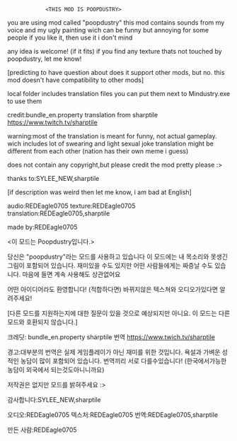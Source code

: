 
                <THIS MOD IS POOPDUSTRY>

you are using mod called "poopdustry"
this mod contains sounds from my voice and my ugly painting
wich can be funny but annoying for some people
if you like it, then use it i don't mind

any idea is welcome! (if it fits)
if you find any texture thats not touched by poopdustry, let me know!

[predicting to have question about does it support other mods, but no. 
this mod doesn't have compatibility to other mods]

local folder includes translation files
you can put them next to Mindustry.exe to use them

credit:bundle_en.property translation from sharptile
https://www.twitch.tv/sharptile

warning:most of the translation is meant for funny, not actual gameplay.
wich includes lot of swearing and light sexual joke
translation might be different from each other (nation has their own meme i guess)

does not contain any copyright,but please credit the mod pretty please :>

thanks to:SYLEE_NEW,sharptile

[if description was weird then let me know, i am bad at English]

audio:REDEagle0705
texture:REDEagle0705
translation:REDEagle0705,sharptile

made by:REDEagle0705






<이 모드는 Poopdustry입니다.>

당신은 "poopdustry"라는 모드를 사용하고 있습니다
이 모드에는 내 목소리와 못생긴 그림이 포함되어 있습니다.
재미있을 수도 있지만 어떤 사람들에게는 짜증날 수도 있습니다.
마음에 들면 계속 사용해도 상관없어요

어떤 아이디어라도 환영합니다! (적합하다면)
바뀌지않은 텍스쳐와 오디오가있다면 알려주세요!

[다른 모드를 지원하는지에 대한 질문이 있을 것으로 예상되지만 아니요.
이 모드는 다른 모드와 호환되지 않습니다.]

크레딧: bundle_en.property sharptile 번역
https://www.twich.tv/sharptile

경고:대부분의 번역은 실제 게임플레이가 아닌 재미를 위한 것입니다.
욕설과 가벼운 성적인 농담이 많이 포함되어 있습니다.
번역끼리 서로 다를수있습니다! (한국에서가능한 농담이 외국에서 되는것도아니니까요)

저작권은 없지만 모드를 밝혀주세요 :>

감사합니다:SYLEE_NEW,sharptile

오디오:REDEagle0705
텍스처:REDEagle0705
번역:REDEagle0705,sharptile

만든 사람:REDEagle0705